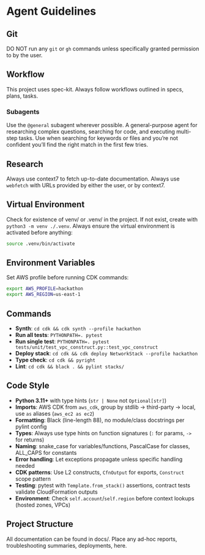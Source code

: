 # Agent Guidelines

## Git

DO NOT run any `git` or `gh` commands unless specifically granted permission to by the user.

## Workflow

This project uses spec-kit. Always follow workflows outlined in specs, plans, tasks.

### Subagents

Use the `@general` subagent wherever possible. A general-purpose agent for researching complex questions, searching for code, and executing multi-step tasks. Use when searching for keywords or files and you’re not confident you’ll find the right match in the first few tries.

## Research

Always use context7 to fetch up-to-date documentation. Always use `webfetch` with URLs provided by either the user, or by context7.

## Virtual Environment

Check for existence of venv/ or .venv/ in the project. If not exist, create with `python3 -m venv ./.venv`. Always ensure the virtual environment is activated before anything:

```bash
source .venv/bin/activate
```

## Environment Variables

Set AWS profile before running CDK commands:
```bash
export AWS_PROFILE=hackathon
export AWS_REGION=us-east-1
```

## Commands

- **Synth**: `cd cdk && cdk synth --profile hackathon`
- **Run all tests**: `PYTHONPATH=. pytest`
- **Run single test**: `PYTHONPATH=. pytest tests/unit/test_vpc_construct.py::test_vpc_construct`
- **Deploy stack**: `cd cdk && cdk deploy NetworkStack --profile hackathon`
- **Type check**: `cd cdk && pyright`
- **Lint**: `cd cdk && black . && pylint stacks/`

## Code Style

- **Python 3.11+** with type hints (`str | None` not `Optional[str]`)
- **Imports**: AWS CDK from `aws_cdk`, group by stdlib → third-party → local, use `as` aliases (`aws_ec2 as ec2`)
- **Formatting**: Black (line-length 88), no module/class docstrings per pylint config
- **Types**: Always use type hints on function signatures (`:` for params, `->` for returns)
- **Naming**: snake_case for variables/functions, PascalCase for classes, ALL_CAPS for constants
- **Error handling**: Let exceptions propagate unless specific handling needed
- **CDK patterns**: Use L2 constructs, `CfnOutput` for exports, `Construct` scope pattern
- **Testing**: pytest with `Template.from_stack()` assertions, contract tests validate CloudFormation outputs
- **Environment**: Check `self.account`/`self.region` before context lookups (hosted zones, VPCs)

## Project Structure

All documentation can be found in docs/. Place any ad-hoc reports, troubleshooting summaries, deployments, here.